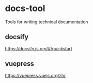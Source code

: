 # docs-tool
Tools for writing technical documentation

## docsify

https://docsify.js.org/#/quickstart

## vuepress

https://vuepress.vuejs.org/zh/

